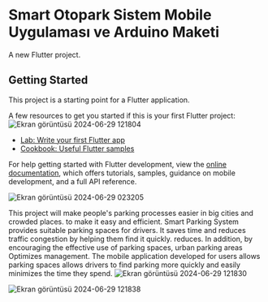 # Smart Otopark Sistem Mobile Uygulaması  ve Arduino Maketi

A new Flutter project.

## Getting Started

This project is a starting point for a Flutter application.

A few resources to get you started if this is your first Flutter project:
![Ekran görüntüsü 2024-06-29 121804](https://github.com/abdullah-0052/Smart-Otopark-SystemArduino-and-Mobile--App/assets/168473906/f75cec6f-0d47-43e5-88d4-d5f4896d518a)

- [Lab: Write your first Flutter app](https://docs.flutter.dev/get-started/codelab)
- [Cookbook: Useful Flutter samples](https://docs.flutter.dev/cookbook)

For help getting started with Flutter development, view the
[online documentation](https://docs.flutter.dev/), which offers tutorials,
samples, guidance on mobile development, and a full API reference.

![Ekran görüntüsü 2024-06-29 023205](https://github.com/abdullah-0052/Smart-Otopark-SystemArduino-and-Mobile--App/assets/168473906/7a2bddf6-404c-48c4-b885-ca439af6d578)

This project will make people's parking processes easier in big cities and crowded places.
to make it easy and efficient. Smart Parking System provides suitable parking spaces for drivers.
It saves time and reduces traffic congestion by helping them find it quickly.
reduces. In addition, by encouraging the effective use of parking spaces, urban parking areas
Optimizes management. The mobile application developed for users allows parking spaces
allows drivers to find parking more quickly and easily
minimizes the time they spend.
![Ekran görüntüsü 2024-06-29 121830](https://github.com/abdullah-0052/Smart-Otopark-SystemArduino-and-Mobile--App/assets/168473906/5e879d2e-9cc9-482b-b0bb-f049bca75c8d)

![Ekran görüntüsü 2024-06-29 121838](https://github.com/abdullah-0052/Smart-Otopark-SystemArduino-and-Mobile--App/assets/168473906/04d9b68e-dd53-4896-816f-596a80eea7a2)



